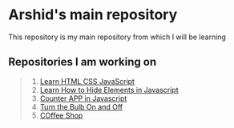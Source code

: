 # Arshid's main repository

This repository is my main repository from which I will  be learning

## Repositories I am working on

> 1. [Learn HTML CSS JavaScript](https://github.com/CodeWith-Arsh/learn-html-css-javascript)
> 2. [Learn How to Hide Elements in Javascript](https://codewith-arsh.github.io/Fs-hide-elements/src/)
> 3. [Counter APP in Javascript](https://codewith-arsh.github.io/counter-app/src/)
> 4. [Turn the Bulb On and Off](https://codewith-arsh.github.io/bulb-on-off/src/)
>5. [COffee Shop](https://codewith-arsh.github.io/hcg-topnavbar/src/)